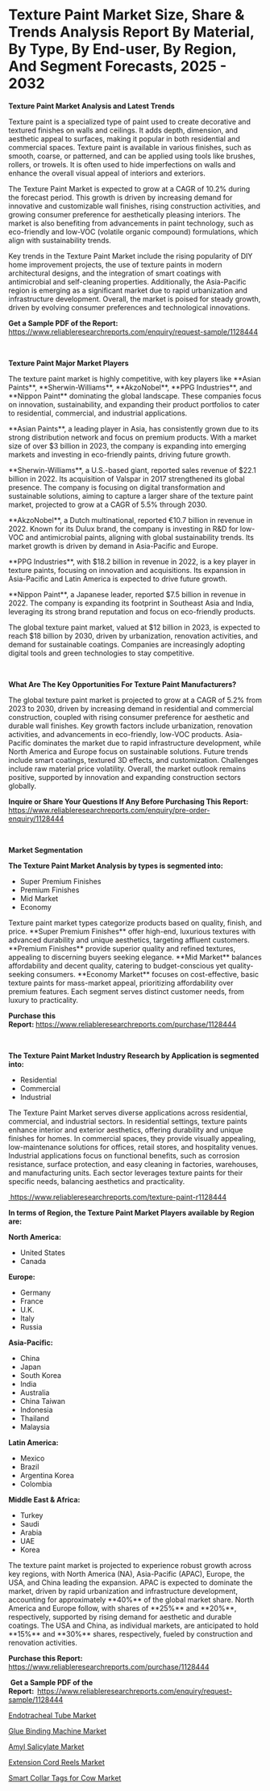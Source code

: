 <p><h1>Texture Paint Market Size, Share & Trends Analysis Report By Material, By Type, By End-user, By Region, And Segment Forecasts, 2025 - 2032</h1></p><p><strong>Texture Paint Market Analysis and Latest Trends</strong></p>
<p><p>Texture paint is a specialized type of paint used to create decorative and textured finishes on walls and ceilings. It adds depth, dimension, and aesthetic appeal to surfaces, making it popular in both residential and commercial spaces. Texture paint is available in various finishes, such as smooth, coarse, or patterned, and can be applied using tools like brushes, rollers, or trowels. It is often used to hide imperfections on walls and enhance the overall visual appeal of interiors and exteriors.</p><p>The Texture Paint Market is expected to grow at a CAGR of 10.2% during the forecast period. This growth is driven by increasing demand for innovative and customizable wall finishes, rising construction activities, and growing consumer preference for aesthetically pleasing interiors. The market is also benefiting from advancements in paint technology, such as eco-friendly and low-VOC (volatile organic compound) formulations, which align with sustainability trends.</p><p>Key trends in the Texture Paint Market include the rising popularity of DIY home improvement projects, the use of texture paints in modern architectural designs, and the integration of smart coatings with antimicrobial and self-cleaning properties. Additionally, the Asia-Pacific region is emerging as a significant market due to rapid urbanization and infrastructure development. Overall, the market is poised for steady growth, driven by evolving consumer preferences and technological innovations.</p></p>
<p><strong>Get a Sample PDF of the Report:&nbsp;</strong> <a href="https://www.reliableresearchreports.com/enquiry/request-sample/1128444?utm_campaign=16&utm_medium=2&utm_source=Github&utm_content=ia&utm_term=25012025&utm_id=texture-paint">https://www.reliableresearchreports.com/enquiry/request-sample/1128444</a></p>
<p>&nbsp;</p>
<p><strong>Texture Paint Major Market Players</strong></p>
<p><p>The texture paint market is highly competitive, with key players like **Asian Paints**, **Sherwin-Williams**, **AkzoNobel**, **PPG Industries**, and **Nippon Paint** dominating the global landscape. These companies focus on innovation, sustainability, and expanding their product portfolios to cater to residential, commercial, and industrial applications.</p><p>**Asian Paints**, a leading player in Asia, has consistently grown due to its strong distribution network and focus on premium products. With a market size of over $3 billion in 2023, the company is expanding into emerging markets and investing in eco-friendly paints, driving future growth.</p><p>**Sherwin-Williams**, a U.S.-based giant, reported sales revenue of $22.1 billion in 2022. Its acquisition of Valspar in 2017 strengthened its global presence. The company is focusing on digital transformation and sustainable solutions, aiming to capture a larger share of the texture paint market, projected to grow at a CAGR of 5.5% through 2030.</p><p>**AkzoNobel**, a Dutch multinational, reported €10.7 billion in revenue in 2022. Known for its Dulux brand, the company is investing in R&D for low-VOC and antimicrobial paints, aligning with global sustainability trends. Its market growth is driven by demand in Asia-Pacific and Europe.</p><p>**PPG Industries**, with $18.2 billion in revenue in 2022, is a key player in texture paints, focusing on innovation and acquisitions. Its expansion in Asia-Pacific and Latin America is expected to drive future growth.</p><p>**Nippon Paint**, a Japanese leader, reported $7.5 billion in revenue in 2022. The company is expanding its footprint in Southeast Asia and India, leveraging its strong brand reputation and focus on eco-friendly products.</p><p>The global texture paint market, valued at $12 billion in 2023, is expected to reach $18 billion by 2030, driven by urbanization, renovation activities, and demand for sustainable coatings. Companies are increasingly adopting digital tools and green technologies to stay competitive.</p></p>
<p>&nbsp;</p>
<p><strong>What Are The Key Opportunities For Texture Paint Manufacturers?</strong></p>
<p><p>The global texture paint market is projected to grow at a CAGR of 5.2% from 2023 to 2030, driven by increasing demand in residential and commercial construction, coupled with rising consumer preference for aesthetic and durable wall finishes. Key growth factors include urbanization, renovation activities, and advancements in eco-friendly, low-VOC products. Asia-Pacific dominates the market due to rapid infrastructure development, while North America and Europe focus on sustainable solutions. Future trends include smart coatings, textured 3D effects, and customization. Challenges include raw material price volatility. Overall, the market outlook remains positive, supported by innovation and expanding construction sectors globally.</p></p>
<p><strong>Inquire or Share Your Questions If Any Before Purchasing This Report:</strong> <a href="https://www.reliableresearchreports.com/enquiry/pre-order-enquiry/1128444?utm_campaign=16&utm_medium=2&utm_source=Github&utm_content=ia&utm_term=25012025&utm_id=texture-paint">https://www.reliableresearchreports.com/enquiry/pre-order-enquiry/1128444</a></p>
<p>&nbsp;</p>
<p><strong>Market Segmentation</strong></p>
<p><strong>The Texture Paint Market Analysis by types is segmented into:</strong></p>
<p><ul><li>Super Premium Finishes</li><li>Premium Finishes</li><li>Mid Market</li><li>Economy</li></ul></p>
<p><p>Texture paint market types categorize products based on quality, finish, and price. **Super Premium Finishes** offer high-end, luxurious textures with advanced durability and unique aesthetics, targeting affluent customers. **Premium Finishes** provide superior quality and refined textures, appealing to discerning buyers seeking elegance. **Mid Market** balances affordability and decent quality, catering to budget-conscious yet quality-seeking consumers. **Economy Market** focuses on cost-effective, basic texture paints for mass-market appeal, prioritizing affordability over premium features. Each segment serves distinct customer needs, from luxury to practicality.</p></p>
<p><strong>Purchase this Report:&nbsp;</strong><a href="https://www.reliableresearchreports.com/purchase/1128444?utm_campaign=16&utm_medium=2&utm_source=Github&utm_content=ia&utm_term=25012025&utm_id=texture-paint">https://www.reliableresearchreports.com/purchase/1128444</a></p>
<p>&nbsp;</p>
<p><strong>The Texture Paint Market Industry Research by Application is segmented into:</strong></p>
<p><ul><li>Residential</li><li>Commercial</li><li>Industrial</li></ul></p>
<p><p>The Texture Paint Market serves diverse applications across residential, commercial, and industrial sectors. In residential settings, texture paints enhance interior and exterior aesthetics, offering durability and unique finishes for homes. In commercial spaces, they provide visually appealing, low-maintenance solutions for offices, retail stores, and hospitality venues. Industrial applications focus on functional benefits, such as corrosion resistance, surface protection, and easy cleaning in factories, warehouses, and manufacturing units. Each sector leverages texture paints for their specific needs, balancing aesthetics and practicality.</p></p>
<p><a href="https://www.reliableresearchreports.com/texture-paint-r1128444?utm_campaign=16&utm_medium=2&utm_source=Github&utm_content=ia&utm_term=25012025&utm_id=texture-paint">&nbsp;https://www.reliableresearchreports.com/texture-paint-r1128444</a></p>
<p><strong>In terms of Region, the Texture Paint Market Players available by Region are:</strong></p>
<p>
    <p> <strong> North America: </strong>
        <ul>
            <li>United States</li>
            <li>Canada</li>
        </ul>
        </p> 
    <p> <strong> Europe: </strong>
        <ul>
            <li>Germany</li>
            <li>France</li>
            <li>U.K.</li>
            <li>Italy</li>
            <li>Russia</li>
        </ul>
        </p> 
    <p> <strong> Asia-Pacific: </strong>
        <ul>
            <li>China</li>
            <li>Japan</li>
            <li>South Korea</li>
            <li>India</li>
            <li>Australia</li>
            <li>China Taiwan</li>
            <li>Indonesia</li>
            <li>Thailand</li>
            <li>Malaysia</li>
        </ul>
        </p> 
    <p> <strong> Latin America: </strong>
        <ul>
            <li>Mexico</li>
            <li>Brazil</li>
            <li>Argentina Korea</li>
            <li>Colombia</li>
        </ul>
        </p> 
    <p> <strong> Middle East & Africa: </strong>
        <ul>
            <li>Turkey</li>
            <li>Saudi</li>
            <li>Arabia</li>
            <li>UAE</li>
            <li>Korea</li>
        </ul>
    </p>
    </p>
<p><p>The texture paint market is projected to experience robust growth across key regions, with North America (NA), Asia-Pacific (APAC), Europe, the USA, and China leading the expansion. APAC is expected to dominate the market, driven by rapid urbanization and infrastructure development, accounting for approximately **40%** of the global market share. North America and Europe follow, with shares of **25%** and **20%**, respectively, supported by rising demand for aesthetic and durable coatings. The USA and China, as individual markets, are anticipated to hold **15%** and **30%** shares, respectively, fueled by construction and renovation activities.</p></p>
<p><strong>Purchase this Report: </strong><a href="https://www.reliableresearchreports.com/purchase/1128444?utm_campaign=16&utm_medium=2&utm_source=Github&utm_content=ia&utm_term=25012025&utm_id=texture-paint">https://www.reliableresearchreports.com/purchase/1128444</a></p>
<p>&nbsp;<strong>Get a Sample PDF of the Report:&nbsp;&nbsp;</strong><a href="https://www.reliableresearchreports.com/enquiry/request-sample/1128444?utm_campaign=16&utm_medium=2&utm_source=Github&utm_content=ia&utm_term=25012025&utm_id=texture-paint">https://www.reliableresearchreports.com/enquiry/request-sample/1128444</a></p>
<p><strong></strong></p>
<p><p><a href="https://www.linkedin.com/pulse/regional-segment-trends-endotracheal-tube-market-2025-fhj1c?utm_campaign=16&utm_medium=2&utm_source=Github&utm_content=ia&utm_term=25012025&utm_id=texture-paint">Endotracheal Tube Market</a></p><p><a href="https://www.linkedin.com/pulse/rising-glue-binding-machine-market-key-drivers-45-cagr-growth-dvole?utm_campaign=16&utm_medium=2&utm_source=Github&utm_content=ia&utm_term=25012025&utm_id=texture-paint">Glue Binding Machine Market</a></p><p><a href="https://github.com/YashRP12/Market-Research-Report-List-7/blob/main/amyl-salicylate-market.md?utm_campaign=16&utm_medium=2&utm_source=Github&utm_content=ia&utm_term=25012025&utm_id=texture-paint">Amyl Salicylate Market</a></p><p><a href="https://www.linkedin.com/pulse/deep-dive-extension-cord-reels-market-itstrends-segmentation-93fec?utm_campaign=16&utm_medium=2&utm_source=Github&utm_content=ia&utm_term=25012025&utm_id=texture-paint">Extension Cord Reels Market</a></p><p><a href="https://www.linkedin.com/pulse/smart-collar-tags-cow-market-size-forecast-analysis-47-cvoef?utm_campaign=16&utm_medium=2&utm_source=Github&utm_content=ia&utm_term=25012025&utm_id=texture-paint">Smart Collar Tags for Cow Market</a></p></p>